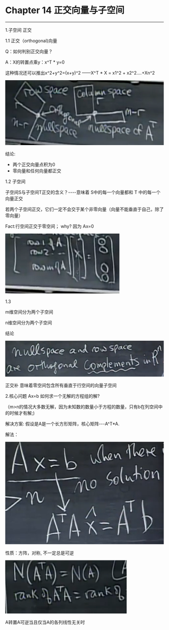 # Chapter 14 正交向量与子空间

---

1.子空间 正交

1.1 正交（orthogonal\)向量

Q：如何判别正交向量？

A：X的转置点乘y：x^T \* y=0  

这种情况还可以推出x^2+y^2=\(x+y\)^2 ——X^T \* X = x1^2 + x2^2....+Xn^2

![](/assets/微信图片_20180115124415.png)

结论:

* 两个正交向量点积为0
* 零向量和任何向量都正交



1.2 子空间

子空间S与子空间T正交的含义？----意味着 S中的每一个向量都和 T 中的每一个向量正交

若两个子空间正交，它们一定不会交于某个非零向量（向量不能垂直于自己，除了零向量）



Fact:行空间正交于零空间； why? 因为 Ax=0

![](/assets/微信图片_20180115124435.png)



1.3

m维空间分为两个子空间

n维空间分为两个子空间

结论

![](/assets/微信图片_20180115124438.png)

正交补 意味着零空间包含所有垂直于行空间的向量子空间



2.核心问题 Ax=b 如何求一个无解的方程组的解?

（m&gt;n的情况大多数无解，因为未知数的数量小于方程的数量，只有b在列空间中的时候才有解;\)

解决方案: 假设是A是一个长方形矩阵，核心矩阵---A^T\*A.

解法：

![](/assets/微信图片_20180115124440.png)

性质：方阵，对称, 不一定总是可逆

![](/assets/微信图片_20180115124442.png)

A转置A可逆当且仅当A的各列线性无关时





